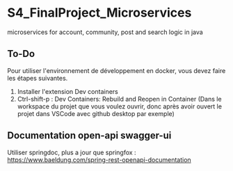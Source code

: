 # S4_FinalProject_Microservices
 microservices for account, community, post and search logic in java

## To-Do
Pour utiliser l'environnement de développement en docker, vous devez faire les étapes suivantes.

1. Installer l'extension Dev containers
2. Ctrl-shift-p : Dev Containers: Rebuild and Reopen in Container (Dans le workspace du projet que vous voulez ouvrir, donc après avoir ouvert le projet dans VSCode avec github desktop par exemple)

## Documentation open-api swagger-ui
Utiliser springdoc, plus a jour que springfox : <https://www.baeldung.com/spring-rest-openapi-documentation>